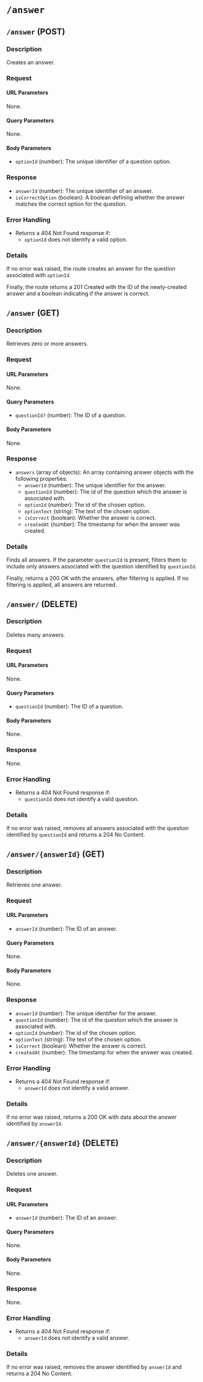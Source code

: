 # `/answer`

<!----------------------------------------------------------
-- POST method
----------------------------------------------------------->

## `/answer` (POST)

### Description

Creates an answer.

### Request

#### URL Parameters

None.

#### Query Parameters

None.

#### Body Parameters

- `optionId` (number): The unique identifier of a question option.

### Response

- `answerId` (number): The unique identifier of an answer.
- `isCorrectOption` (boolean): A boolean defining whether the answer matches the correct option for the question.

### Error Handling

- Returns a 404 Not Found response if:
  - `optionId` does not identify a valid option.

### Details

If no error was raised, the route creates an answer for the question associated with `optionId`.

Finally, the route returns a 201 Created with the ID of the newly-created answer and a boolean indicating if the answer is correct.

<!----------------------------------------------------------
-- GET method (many)
----------------------------------------------------------->

## `/answer` (GET)

### Description

Retrieves zero or more answers.

### Request

#### URL Parameters

None.

#### Query Parameters

- `questionId?` (number): The ID of a question.

#### Body Parameters

None.

### Response

- `answers` (array of objects): An array containing answer objects with the following properties:
  - `answerId` (number): The unique identifier for the answer.
  - `questionId` (number): The id of the question which the answer is associated with.
  - `optionId` (number): The id of the chosen option.
  - `optionText` (string): The text of the chosen option.
  - `isCorrect` (boolean): Whether the answer is correct.
  - `createdAt` (number): The timestamp for when the answer was created.

### Details

Finds all answers. If the parameter `questionId` is present, filters them to include only answers associated with the question identified by `questionId`.

Finally, returns a 200 OK with the answers, after filtering is applied. If no filtering is applied, all answers are returned.

<!----------------------------------------------------------
-- DELETE method (many)
----------------------------------------------------------->

## `/answer/` (DELETE)

### Description

Deletes many answers.

### Request

#### URL Parameters

None.

#### Query Parameters

- `questionId` (number): The ID of a question.

#### Body Parameters

None.

### Response

None.

### Error Handling

- Returns a 404 Not Found response if:
  - `questionId` does not identify a valid question.

### Details

If no error was raised, removes all answers associated with the question identified by `questionId` and returns a 204 No Content.

<!----------------------------------------------------------
-- GET method (single)
----------------------------------------------------------->

## `/answer/{answerId}` (GET)

### Description

Retrieves one answer.

### Request

#### URL Parameters

- `answerId` (number): The ID of an answer.

#### Query Parameters

None.

#### Body Parameters

None.

### Response

- `answerId` (number): The unique identifier for the answer.
- `questionId` (number): The id of the question which the answer is associated with.
- `optionId` (number): The id of the chosen option.
- `optionText` (string): The text of the chosen option.
- `isCorrect` (boolean): Whether the answer is correct.
- `createdAt` (number): The timestamp for when the answer was created.

### Error Handling

- Returns a 404 Not Found response if:
  - `answerId` does not identify a valid answer.

### Details

If no error was raised, returns a 200 OK with data about the answer identified by `answerId`.

<!----------------------------------------------------------
-- DELETE method (single)
----------------------------------------------------------->

## `/answer/{answerId}` (DELETE)

### Description

Deletes one answer.

### Request

#### URL Parameters

- `answerId` (number): The ID of an answer.

#### Query Parameters

None.

#### Body Parameters

None.

### Response

None.

### Error Handling

- Returns a 404 Not Found response if:
  - `answerId` does not identify a valid answer.

### Details

If no error was raised, removes the answer identified by `answerId` and returns a 204 No Content.